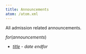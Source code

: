```yaml
---
title: Announcements
atom: /atom.xml
---
```


All admission related announcements.

$for(announcements)$
* [$title$]($url$) - $date$
$endfor$
